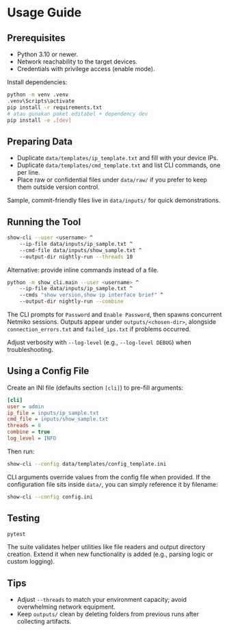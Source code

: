 # Usage Guide

## Prerequisites
- Python 3.10 or newer.
- Network reachability to the target devices.
- Credentials with privilege access (enable mode).

Install dependencies:

```bash
python -m venv .venv
.venv\Scripts\activate
pip install -r requirements.txt
# atau gunakan paket editabel + dependency dev
pip install -e .[dev]
```

## Preparing Data
- Duplicate `data/templates/ip_template.txt` and fill with your device IPs.
- Duplicate `data/templates/cmd_template.txt` and list CLI commands, one per line.
- Place raw or confidential files under `data/raw/` if you prefer to keep them outside version control.

Sample, commit-friendly files live in `data/inputs/` for quick demonstrations.

## Running the Tool

```bash
show-cli --user <username> ^
    --ip-file data/inputs/ip_sample.txt ^
    --cmd-file data/inputs/show_sample.txt ^
    --output-dir nightly-run --threads 10
```

Alternative: provide inline commands instead of a file.

```bash
python -m show_cli.main --user <username> ^
    --ip-file data/inputs/ip_sample.txt ^
    --cmds "show version,show ip interface brief" ^
    --output-dir nightly-run --combine
```

The CLI prompts for `Password` and `Enable Password`, then spawns concurrent Netmiko sessions. Outputs appear under `outputs/<chosen-dir>`, alongside `connection_errors.txt` and `failed_ips.txt` if problems occurred.

Adjust verbosity with `--log-level` (e.g., `--log-level DEBUG`) when troubleshooting.

## Using a Config File

Create an INI file (defaults section `[cli]`) to pre-fill arguments:

```ini
[cli]
user = admin
ip_file = inputs/ip_sample.txt
cmd_file = inputs/show_sample.txt
threads = 8
combine = true
log_level = INFO
```

Then run:

```bash
show-cli --config data/templates/config_template.ini
```

CLI arguments override values from the config file when provided.
If the configuration file sits inside `data/`, you can simply reference it by filename:

```bash
show-cli --config config.ini
```

## Testing
```bash
pytest
```
The suite validates helper utilities like file readers and output directory creation. Extend it when new functionality is added (e.g., parsing logic or custom logging).

## Tips
- Adjust `--threads` to match your environment capacity; avoid overwhelming network equipment.
- Keep `outputs/` clean by deleting folders from previous runs after collecting artifacts.

